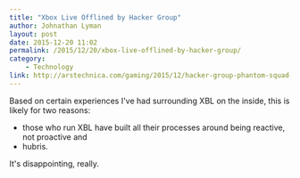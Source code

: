 ```yaml
---
title: "Xbox Live Offlined by Hacker Group"
author: Johnathan Lyman
layout: post
date: 2015-12-20 11:02
permalink: /2015/12/20/xbox-live-offlined-by-hacker-group/
category:
    - Technology
link: http://arstechnica.com/gaming/2015/12/hacker-group-phantom-squad-takes-down-xbox-live-in-ddos-attack/
---
```


Based on certain experiences I've had surrounding XBL on the inside, this is likely for two reasons:

* those who run XBL have built all their processes around being reactive, not proactive and
* hubris.

It's disappointing, really.

